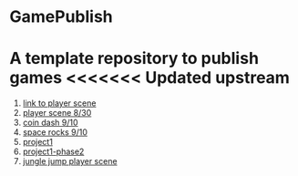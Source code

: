 # GamePublish
A template repository to publish games
<<<<<<< Updated upstream
=======

1. [link to player scene](player_scene)
2. [player scene 8/30](player_scene_8_30/)
3. [coin dash 9/10](coin_dash_9_10/)
4. [space rocks 9/10](space_rocks_9_10)
5. [project1](project1)
6. [project1-phase2](project-1-phase-2)
7. [jungle jump player scene](jungle_jump_player_scene)